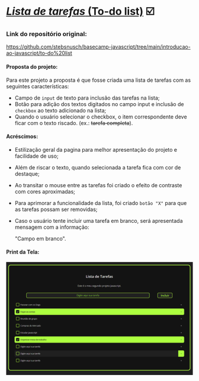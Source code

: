 # [***Lista de tarefas*** (To-do list)](https://jivasbr.github.io/dio-js/Lista%20de%20Tarefas/index.html) :ballot_box_with_check:



### Link do repositório original:

https://github.com/stebsnusch/basecamp-javascript/tree/main/introducao-ao-javascript/to-do%20list



#### Proposta do projeto:

Para este projeto a proposta é que fosse criada uma lista de tarefas com as seguintes características:

- Campo de `input` de texto para inclusão das tarefas na lista;
- Botão para adição dos textos digitados no campo input e inclusão de `checkbox` ao texto adicionado na lista;
- Quando o usuário selecionar o checkbox, o item correspondente deve ficar com o texto riscado. (ex.: ~~tarefa completa~~).

#### Acréscimos:

- Estilização geral da pagina para melhor apresentação do projeto e facilidade de uso;

- Além de riscar o texto, quando selecionada a tarefa fica com cor de destaque;

- Ao transitar o mouse entre as tarefas foi criado o efeito de contraste com cores aproximadas;

- Para aprimorar a funcionalidade da lista, foi criado `botão "X"` para que as tarefas possam ser removidas;

- Caso o usuário tente incluir uma tarefa em branco, será apresentada mensagem com a informação: 

  "Campo em branco".

#### Print da Tela:

![Alt](assets/listadetarefas.png "Lista de Tarefas")